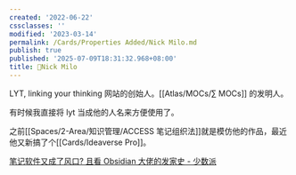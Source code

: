 ```yaml
---
created: '2022-06-22'
cssclasses: ''
modified: '2023-03-14'
permalink: /Cards/Properties Added/Nick Milo.md
publish: true
published: '2025-07-09T18:31:32.968+08:00'
title: 🧑Nick Milo
---
```

LYT, linking your thinking 网站的创始人。[[Atlas/MOCs/∑ MOCs]] 的发明人。

有时候我直接将 lyt 当成他的人名来方便使用了。

之前[[Spaces/2-Area/知识管理/ACCESS 笔记组织法]]就是模仿他的作品，最近他又新搞了个[[Cards/Ideaverse Pro]]。

[笔记软件又成了风口? 且看 Obsidian 大佬的发家史 - 少数派](https://sspai.com/post/71155)
